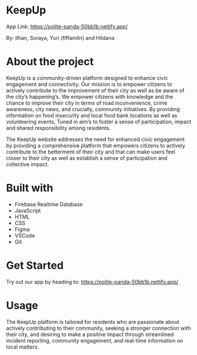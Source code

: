 # KeepUp 

App Link: https://polite-panda-50bb1b.netlify.app/ 

By: Ilhan, Soraya, Yuri (flffamlln) and Hildana

# About the project
KeepUp is a community-driven platform designed to enhance civic engagement and connectivity. Our mission is to empower citizens to actively contribute to the improvement of their city as well as be aware of the city’s happening’s. We empower citizens with knowledge and the chance to improve their city in terms of road inconvenience, crime awareness, city news, and crucially, community initiatives. By providing information on food insecurity and local food bank locations as well as volunteering events, Tuned in aim’s to foster a sense of participation, impact and shared responsibility among residents.

The KeepUp website addresses the need for enhanced civic engagement by providing a comprehensive platform that empowers citizens to actively contribute to the betterment of their city and that can make users feel closer to their city as well as establish a sense of participation and collective impact.

# Built with
- Firebase Realtime Database
- JavaScript
- HTML
- CSS
- Figma
- VSCode
- Git
  
# Get Started
Try out our app by heading to: https://polite-panda-50bb1b.netlify.app/ 

# Usage
The KeepUp platform is tailored for residents who are passionate about actively contributing to their community, seeking a stronger connection with their city, and desiring to make a positive impact through streamlined incident reporting, community engagement, and real-time information on local matters.
